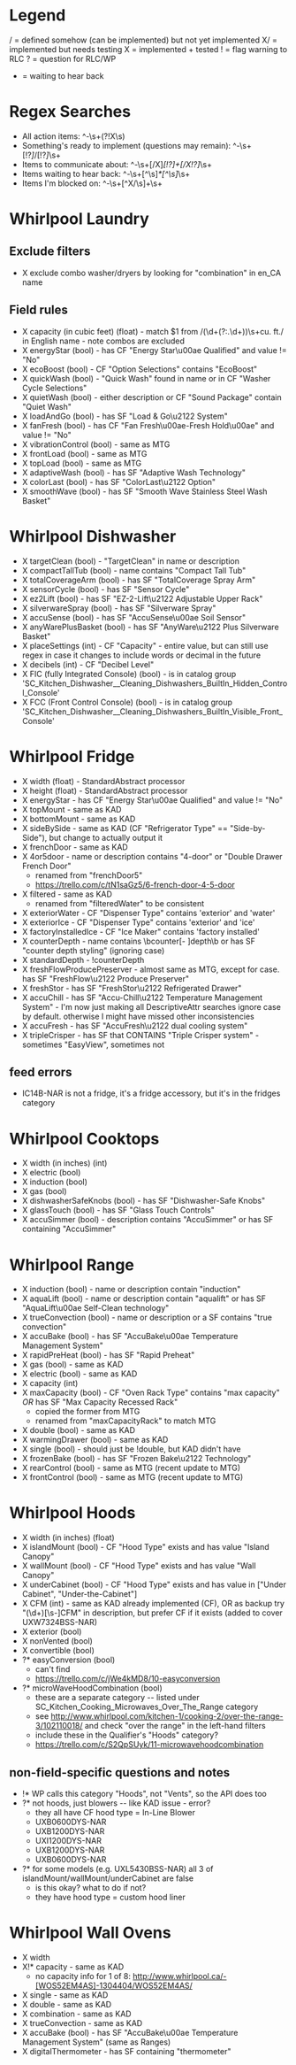 # Legend
/ = defined somehow (can be implemented) but not yet implemented
X/ = implemented but needs testing
X = implemented + tested
! = flag warning to RLC
? = question for RLC/WP
* = waiting to hear back

# Regex Searches

- All action items: ^-\s+(?!X\s)
- Something's ready to implement (questions may remain): ^-\s+[!?*]*/[!?*]*\s+
- Items to communicate about: ^-\s+[/X]*[!?]+[/X!?]*\s+
- Items waiting to hear back: ^-\s+[^\s]*\*[^\s]*\s+
- Items I'm blocked on: ^-\s+[^X/\s]+\s+

# Whirlpool Laundry

## Exclude filters

- X exclude combo washer/dryers by looking for "combination" in en_CA name

## Field rules

- X capacity (in cubic feet) (float) - match $1 from /(\d+(?:\.\d+))\s+cu\. ft\./ in English name - note combos are excluded
- X energyStar (bool) - has CF "Energy Star\u00ae Qualified" and value != "No"
- X ecoBoost (bool) - CF "Option Selections" contains "EcoBoost"
- X quickWash (bool) - "Quick Wash" found in name or in CF "Washer Cycle Selections"
- X quietWash (bool) - either description or CF "Sound Package" contain "Quiet Wash"
- X loadAndGo (bool) - has SF "Load & Go\u2122 System"
- X fanFresh (bool) - has CF "Fan Fresh\u00ae-Fresh Hold\u00ae" and value != "No"
- X vibrationControl (bool) - same as MTG
- X frontLoad (bool) - same as MTG
- X topLoad (bool) - same as MTG
- X adaptiveWash (bool) - has SF "Adaptive Wash Technology"
- X colorLast (bool) - has SF "ColorLast\u2122 Option"
- X smoothWave (bool) - has SF "Smooth Wave Stainless Steel Wash Basket"

# Whirlpool Dishwasher

- X targetClean (bool) - "TargetClean" in name or description
- X compactTallTub (bool) - name contains "Compact Tall Tub"
- X totalCoverageArm (bool) - has SF "TotalCoverage Spray Arm"
- X sensorCycle (bool) - has SF "Sensor Cycle"
- X ez2Lift (bool) - has SF "EZ-2-Lift\u2122 Adjustable Upper Rack"
- X silverwareSpray (bool) - has SF "Silverware Spray"
- X accuSense (bool) - has SF "AccuSense\u00ae Soil Sensor"
- X anyWarePlusBasket (bool) - has SF "AnyWare\u2122 Plus Silverware Basket"
- X placeSettings (int) - CF "Capacity" - entire value, but can still use regex in case it changes to include words or decimal in the future
- X decibels (int) - CF "Decibel Level"
- X FIC (fully Integrated Console) (bool) - is in catalog group 'SC_Kitchen_Dishwasher__Cleaning_Dishwashers_BuiltIn_Hidden_Control_Console'
- X FCC (Front Control Console) (bool) - is in catalog group 'SC_Kitchen_Dishwasher__Cleaning_Dishwashers_BuiltIn_Visible_Front_Console'

# Whirlpool Fridge

- X width (float) - StandardAbstract processor
- X height (float) - StandardAbstract processor
- X energyStar - has CF "Energy Star\u00ae Qualified" and value != "No"
- X topMount - same as KAD
- X bottomMount - same as KAD
- X sideBySide - same as KAD (CF "Refrigerator Type" == "Side-by-Side"), but change to actually output it
- X frenchDoor - same as KAD
- X 4or5door - name or description contains "4-door" or "Double Drawer French Door"
    + renamed from "frenchDoor5"
    + https://trello.com/c/tN1saGz5/6-french-door-4-5-door
- X filtered - same as KAD
    + renamed from "filteredWater" to be consistent
- X exteriorWater - CF "Dispenser Type" contains 'exterior' and 'water'
- X exteriorIce - CF "Dispenser Type" contains 'exterior' and 'ice'
- X factoryInstalledIce - CF "Ice Maker" contains 'factory installed'
- X counterDepth - name contains \bcounter[- ]depth\b or has SF "counter depth styling" (ignoring case)
- X standardDepth - !counterDepth
- X freshFlowProducePreserver - almost same as MTG, except for case. has SF "FreshFlow\u2122 Produce Preserver"
- X freshStor - has SF "FreshStor\u2122 Refrigerated Drawer"
- X accuChill - has SF "Accu-Chill\u2122 Temperature Management System" - I'm now just making all DescriptiveAttr searches ignore case by default. otherwise I might have missed other inconsistencies
- X accuFresh - has SF "AccuFresh\u2122 dual cooling system"
- X tripleCrisper - has SF that CONTAINS "Triple Crisper system" - sometimes "EasyView", sometimes not

## feed errors

- IC14B-NAR is not a fridge, it's a fridge accessory, but it's in the fridges category

# Whirlpool Cooktops

- X width (in inches) (int)
- X electric (bool)
- X induction (bool)
- X gas (bool)
- X dishwasherSafeKnobs (bool) - has SF "Dishwasher-Safe Knobs"
- X glassTouch (bool) - has SF "Glass Touch Controls"
- X accuSimmer (bool) - description contains "AccuSimmer" or has SF containing "AccuSimmer"

# Whirlpool Range

- X induction (bool) - name or description contain "induction"
- X aquaLift (bool) - name or description contain "aqualift" or has SF "AquaLift\u00ae Self-Clean technology"
- X trueConvection (bool) - name or description or a SF contains "true convection"
- X accuBake (bool) - has SF "AccuBake\u00ae Temperature Management System"
- X rapidPreHeat  (bool) - has SF "Rapid Preheat"
- X gas (bool) - same as KAD
- X electric (bool) - same as KAD
- X capacity (int)
- X maxCapacity (bool) - CF "Oven Rack Type" contains "max capacity" *OR* has SF "Max Capacity Recessed Rack"
    + copied the former from MTG
    + renamed from "maxCapacityRack" to match MTG
- X double (bool) - same as KAD
- X warmingDrawer (bool) - same as KAD
- X single (bool) - should just be !double, but KAD didn't have
- X frozenBake (bool) - has SF "Frozen Bake\u2122 Technology"
- X rearControl (bool) - same as MTG (recent update to MTG)
- X frontControl (bool) - same as MTG (recent update to MTG)

# Whirlpool Hoods

- X width (in inches) (float)
- X islandMount (bool) - CF "Hood Type" exists and has value "Island Canopy"
- X wallMount (bool) - CF "Hood Type" exists and has value "Wall Canopy"
- X underCabinet (bool) - CF "Hood Type" exists and has value in ["Under Cabinet", "Under-the-Cabinet"]
- X CFM (int) - same as KAD already implemented (CF), OR as backup try "(\d+)[\s-]CFM" in description, but prefer CF if it exists (added to cover UXW7324BSS-NAR)
- X exterior (bool)
- X nonVented (bool)
- X convertible (bool)
- ?* easyConversion (bool)
    + can't find
    + https://trello.com/c/jWe4kMD8/10-easyconversion
- ?* microWaveHoodCombination (bool)
    + these are a separate category -- listed under SC_Kitchen_Cooking_Microwaves_Over_The_Range category
    + see http://www.whirlpool.com/kitchen-1/cooking-2/over-the-range-3/102110018/ and check "over the range" in the left-hand filters
    + include these in the Qualifier's "Hoods" category?
    + https://trello.com/c/S2QpSUyk/11-microwavehoodcombination

## non-field-specific questions and notes

- !* WP calls this category "Hoods", not "Vents", so the API does too
- ?* not hoods, just blowers -- like KAD issue - error?
    + they all have CF hood type = In-Line Blower
    + UXB0600DYS-NAR
    + UXB1200DYS-NAR
    + UXI1200DYS-NAR
    + UXB1200DYS-NAR
    + UXB0600DYS-NAR
- ?* for some models (e.g. UXL5430BSS-NAR) all 3 of islandMount/wallMount/underCabinet are false
    + is this okay? what to do if not?
    + they have hood type = custom hood liner

# Whirlpool Wall Ovens

- X width
- X!* capacity - same as KAD
    + no capacity info for 1 of 8: http://www.whirlpool.ca/-[WOS52EM4AS]-1304404/WOS52EM4AS/
- X single - same as KAD
- X double - same as KAD
- X combination - same as KAD
- X trueConvection - same as KAD
- X accuBake (bool) - has SF "AccuBake\u00ae Temperature Management System" (same as Ranges)
- X digitalThermometer - has SF containing "thermometer"

